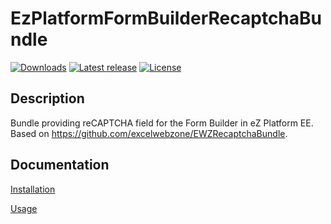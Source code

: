 # EzPlatformFormBuilderRecaptchaBundle

[![Downloads](https://img.shields.io/packagist/dt/edgar/ez-platformformbuilderrecaptcha-bundle.svg?style=flat-square)](https://packagist.org/packages/adamwojs/ez-platformformbuilderrecaptcha-bundle)
[![Latest release](https://img.shields.io/github/release/AdamWojs/EzPlatformFormBuilderRecaptchaBundle.svg?style=flat-square)](https://github.com/AdamWojs/EzPlatformFormBuilderRecaptchaBundle/releases)
[![License](https://img.shields.io/packagist/l/adamwojs/ez-platformformbuilderrecaptcha-bundle.svg?style=flat-square)](LICENSE.html.twig)

## Description

Bundle providing reCAPTCHA field for the Form Builder in eZ Platform EE. Based on https://github.com/excelwebzone/EWZRecaptchaBundle.



## Documentation

[Installation](docs/INSTALL.md)

[Usage](docs/USAGE.md)

